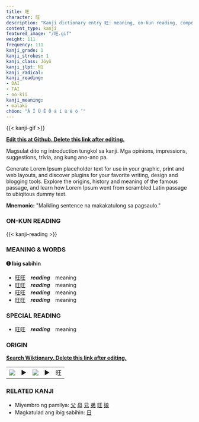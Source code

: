 ```yaml
---
title: 旺
character: 旺
description: "Kanji dictionary entry 旺: meaning, on-kun reading, compounds, origin, related kanji"
content_type: kanji
featured_image: "/旺.gif"
weight: 111
frequency: 111
kanji_grade: 1
kanji_strokes: 1
kanji_class: Jōyō
kanji_jlpt: N1
kanji_radical: 
kanji_reading: 
- DAI
- TAI
- oo-kii
kanji_meaning:
- malaki
chōon: "Ā Ī Ū Ē Ō ā ī ū ē ō ’"
---
```

[//]: # (Don't edit the line below. Kanji animated GIF code is automatically generated.)
{{< kanji-gif >}}

[//]: # (Edit below this line.)

**[Edit this at Github. Delete this link after editing.](https://github.com/tim0g/tim/tree/main/content/kanji/旺/index.md)**

Magsulat dito ng introduction tungkol sa kanji. Mga opinions, impressions, suggestions, trivia, ang kung ano-ano pa.

Generate Lorem Ipsum placeholder text for use in your graphic, print and web layouts, and discover plugins for your favorite writing, design and blogging tools. Explore the origins, history and meaning of the famous passage, and learn how Lorem Ipsum went from scrambled Latin passage to ubiqitous dummy text.
 
**Mnemonic:** "Maikling sentence na makakatulong sa pagsaulo."

### ON-KUN READING

[//]: # (Don't edit the line below. ON-KUN READING code is automatically generated.)
{{< kanji-reading >}}

### MEANING & WORDS

#### ➊ **Ibig sabihin**
  - [旺](../旺)[旺](../旺)　***reading***　meaning
  - [旺](../旺)[旺](../旺)　***reading***　meaning
  - [旺](../旺)[旺](../旺)　***reading***　meaning
  - [旺](../旺)[旺](../旺)　***reading***　meaning

### SPECIAL READING
  - [旺](../旺)[旺](../旺)　***reading***　meaning

### ORIGIN

**[Search Wiktionary. Delete this link after editing.](https://wiktionary.org/wiki/旺)**
<table class="kanji-table"><tr><td>
<img src="60px-旺-bronze.svg.png">
</td><td>▶</td><td>
<img src="60px-旺-oracle.svg.png">
</td><td>▶</td>
<td class="kanji-origin">旺</td>
</tr></table>

### RELATED KANJI
- Miyembro ng pamilya: [父](../父) [母](../母) [兄](../兄) [弟](../弟) [旺](../旺) [娘](../娘)
- Magkatulad ang ibig sabihin: [日](../日)
